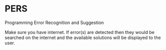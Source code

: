 # PERS
Programming Error Recognition and Suggestion

Make sure you have internet.
If error(s) are detected then they would be searched on the internet and the available solutions will be displayed to the user.

